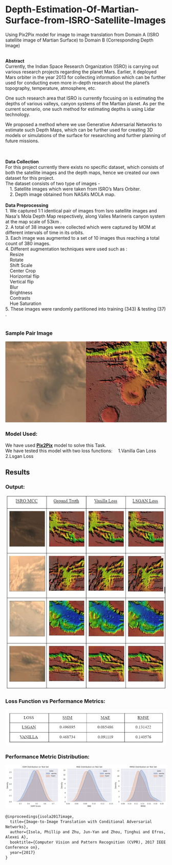 # Depth-Estimation-Of-Martian-Surface-from-ISRO-Satellite-Images
Using Pix2Pix model for image to image translation from Domain A (ISRO satellite image of Martian Surface) to Domain B (Corresponding Depth Image)<br>

<br>
<b>Abstract</b>
</br>
Currently, the Indian Space Research Organization (ISRO) is carrying out various research projects regarding the planet Mars. Earlier, it deployed Mars orbiter in the year 2013 for collecting information which can be further used for conducting even more in-depth research about the planet’s topography, temperature, atmosphere, etc. 

One such research area that ISRO is currently focusing on is estimating the depths of various valleys, canyon systems of the Martian planet. As per the current scenario, one such method for estimating depths is using Lidar technology. 

We proposed a method where we use Generative Adversarial Networks to estimate such Depth Maps, which can be further used for creating 3D models or simulations of the surface for researching and further planning of future missions.   
</br>

<br>
<b>Data Collection</b>
</br>
For this project currently there exists no specific dataset, which consists of both the satellite images and the depth maps, hence we created our own dataset for this project. 
<br>
The dataset consists of two type of images -<br>
&emsp;1. Satellite images which were taken from ISRO’s Mars Orbiter.<br>
&emsp;2. Depth image obtained from NASA’s MOLA map.<br>

<br>
<b>Data Preprocessing</b>
</br>
1. We captured 1:1 identical pair of images from Isro satellite images and Nasa's Mola Depth Map respectively, along Valles Marineris canyon system at the map scale of 53km .<br>
2. A total of 38 images were collected which were captured by MOM at different intervals of time in its orbits. <br>
3. Each image was augmented to a set of 10 images thus reaching a total count of 380 images.<br>
4. Different augmentation techniques were used such as :<br>
&emsp;Resize<br>
&emsp;Rotate<br>
&emsp;Shift Scale<br>
&emsp;Center Crop<br>
&emsp;Horizontal flip<br>
&emsp;Vertical flip<br>
&emsp;Blur<br>
&emsp;Brightness<br>
&emsp;Contrasts<br>
&emsp;Hue Saturation<br> 
5. These images were randomly partitioned into training (343) & testing (37) .<br>
<br>



### Sample Pair Image<br>
![OUTPUT](./Images/sample_pair_image.jpg)

### Model Used:
We have used [<b>Pix2Pix</b>](https://github.com/junyanz/pytorch-CycleGAN-and-pix2pix) model to solve this Task.<br>
We have tested this model with two loss functions:
&emsp;1.Vanilla Gan Loss
&emsp;2.Lsgan Loss
<br>
## Results<br>
### Output:
![OUTPUT](./Images/comparison.JPG)<br>
### Loss Function vs Performance Metrics:
![OUTPUT](./Images/loss_func_vs_metrics.JPG)<br>

### Performance Metric Distribution:
![OUTPUT](./Images/Metric_dist.png)<br>

```
@inproceedings{isola2017image,
  title={Image-to-Image Translation with Conditional Adversarial Networks},
  author={Isola, Phillip and Zhu, Jun-Yan and Zhou, Tinghui and Efros, Alexei A},
  booktitle={Computer Vision and Pattern Recognition (CVPR), 2017 IEEE Conference on},
  year={2017}
}
```
